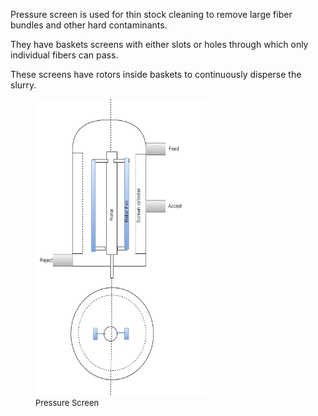 Pressure screen is used for thin stock cleaning to remove large fiber bundles and other hard contaminants.  

They have baskets screens with either slots or holes through which only individual fibers can pass.  

These screens have rotors inside baskets to continuously disperse the slurry.  

 <figure>
    <img src = "images/pressurescreen.png" height= "475px"  width= "275px" "....Loading image" >
     <figcaption style = "font-size :13px"  >Pressure Screen</figcaption>
       </figure>